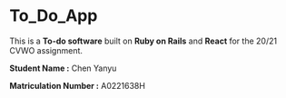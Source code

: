 # To_Do_App
This is a **To-do software** built on **Ruby on Rails** and **React** for the 20/21 CVWO assignment.

**Student Name          :**  Chen Yanyu

**Matriculation Number  :**  A0221638H
